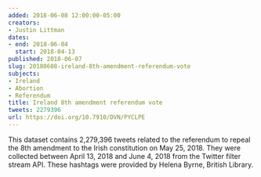 ```yaml
---
added: 2018-06-08 12:00:00-05:00
creators:
- Justin Littman
dates:
- end: 2018-06-04
  start: 2018-04-13
published: 2018-06-07
slug: 20180608-ireland-8th-amendment-referendum-vote
subjects:
- Ireland
- Abortion
- Referendum
title: Ireland 8th amendment referendum vote
tweets: 2279396
url: https://doi.org/10.7910/DVN/PYCLPE
---
```


This dataset contains 2,279,396 tweets related to the referendum to repeal the 8th amendment to the Irish constitution on May 25, 2018. They were collected between April 13, 2018 and June 4, 2018 from the Twitter filter stream API. These hashtags were provided by Helena Byrne, British Library.
